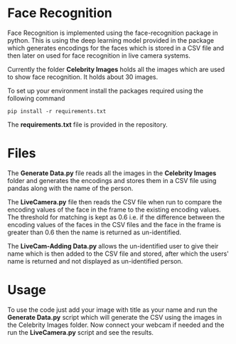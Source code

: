 # Face Recognition

Face Recognition is implemented using the face-recognition package in python. This is using the deep learning model provided in the package which generates encodings for the faces which is stored in a CSV file and then later on used for face recognition in live camera systems.

Currently the folder  **Celebrity Images** holds all the images which are used to show face recognition. It holds about 30 images.

To set up your environment install the packages required using the following command

    pip install -r requirements.txt
The **requirements.txt** file is provided in the repository.

# Files
The **Generate Data.py** file reads all the images in the **Celebrity Images** folder and generates the encodings and stores them in a CSV file using pandas along with the name of the person.

The **LiveCamera.py** file then reads the CSV file when run to compare the encoding values of the face in the frame to the existing encoding values. The threshold for matching is kept as 0.6 i.e. if the difference between the encoding values of the faces in the CSV files and the face in the frame is greater than 0.6 then the name is returned as un-identified. 

The **LiveCam-Adding Data.py** allows the un-identified user to give their name which is then added to the CSV file and stored, after which the users' name is returned and not displayed as un-identified person.
# Usage
To use the code just add your image with title as your name and run the **Generate Data.py** script which will generate the CSV using the images in the Celebrity Images folder.
Now connect your webcam if needed and the run the **LiveCamera.py** script and see the results.
